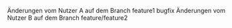Änderungen vom Nutzer A auf dem Branch feature1 bugfix
Änderungen vom Nutzer B auf dem Branch feature/feature2
